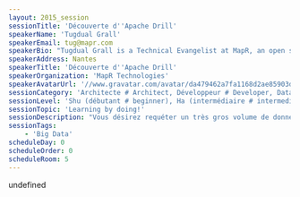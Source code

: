 ```yaml
---
layout: 2015_session
sessionTitle: 'Découverte d''Apache Drill'
speakerName: 'Tugdual Grall'
speakerEmail: tug@mapr.com
speakerBio: "Tugdual Grall is a Technical Evangelist at MapR, an open source advocate and a passionate developer. He currently works with the European developer communities to ease MapR, Hadoop and NoSQL adoption.\n\nBefore joining MapR, Tug was Technical Evangelist at MongoDB and Couchbase.  Tug has also worked as CTO at eXo Plaform and JavaEE product manager, and software engineer at Oracle.\n\nTugdual is Co-Founder of the Nantes JUG (Java User Group) that holds since 2008 monthly meeting about Java ecosystem. Tugdual also writes a blog available at http://tgrall.github.io/"
speakerAddress: Nantes
speakerTitle: 'Découverte d''Apache Drill'
speakerOrganization: 'MapR Technologies'
speakerAvatarUrl: '//www.gravatar.com/avatar/da479462a7fa1168d2ae85903dcbc156?size=200&default=mm'
sessionCategory: 'Architecte # Architect, Développeur # Developer, Data scientist'
sessionLevel: 'Shu (débutant # beginner), Ha (intermédiaire # intermediate)'
sessionTopic: 'Learning by doing!'
sessionDescription: "Vous désirez requéter un très gros volume de données, structurées ou non... stockées sous plusieurs format CSV, Parquet, NoSQL, Hadoop...\nEt vous aimeriez utiliser SQL ...\n\nApache Drill est votre ami! Apache Drill est une moteur SQL multi data source (Hadoop, NoSQL, Fichiers et plus...). \n\nDurant cet atelier vous découvrirez comme requeter n'importe que source de donnée, et effectuer des requetes SQL complexe (Jointures, Aggregations, Statistiques) sur des fichiers CSV, MongoDB, Fichiers Parquets, ... \n\nVous découvrirer comment intégrer Drill à vos applications et outils, par exemple Java par le biais de JDBC. Vous finirez l'atelier en enrichissant Drill et SQL en développant votre propre fonction.\n\nAgenda\n\n* Installation\n* \"Re\"-Découverte du SQL\n* Sources de données\n* Requetes avancées\n* Intégration\n* Extension\n\nPrérequis:\n\n* JDK 7 ou 8\n* Maven 3\n* Option (MongoDB 3.x, MySQL)\n"
sessionTags:
    - 'Big Data'
scheduleDay: 0
scheduleOrder: 0
scheduleRoom: 5
---
```


undefined
